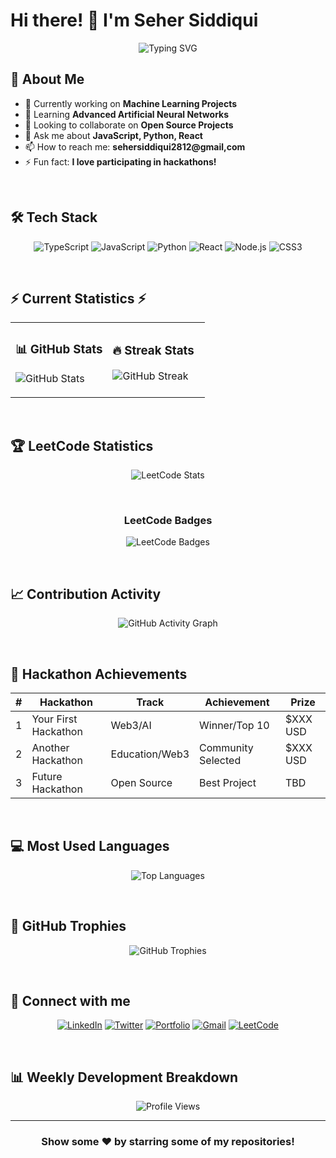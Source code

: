 # Hi there! 👋 I'm Seher Siddiqui

<div align="center">
  <img src="https://readme-typing-svg.herokuapp.com?font=Fira+Code&pause=1000&color=00D9FF&center=true&vCenter=true&width=435&lines=Machine+Learning+Engineer;Competitive+Programmer;Problem+Solver;Research+Contributor" alt="Typing SVG" />
</div>

## 🚀 About Me
- 🔭 Currently working on **Machine Learning Projects**
- 🌱 Learning **Advanced Artificial Neural Networks**
- 👯 Looking to collaborate on **Open Source Projects**
- 💬 Ask me about **JavaScript, Python, React**
- 📫 How to reach me: **sehersiddiqui2812@gmail,com**
- ⚡ Fun fact: **I love participating in hackathons!**

<br>

## 🛠️ Tech Stack

<div align="center">
  
![TypeScript](https://img.shields.io/badge/TypeScript-007ACC?style=for-the-badge&logo=typescript&logoColor=white)
![JavaScript](https://img.shields.io/badge/JavaScript-F7DF1E?style=for-the-badge&logo=javascript&logoColor=black)
![Python](https://img.shields.io/badge/Python-3776AB?style=for-the-badge&logo=python&logoColor=white)
![React](https://img.shields.io/badge/React-20232A?style=for-the-badge&logo=react&logoColor=61DAFB)
![Node.js](https://img.shields.io/badge/Node.js-43853D?style=for-the-badge&logo=node.js&logoColor=white)
![CSS3](https://img.shields.io/badge/CSS3-1572B6?style=for-the-badge&logo=css3&logoColor=white)

</div>

<br>

## ⚡ Current Statistics ⚡

<div align="center">
  
<table>
<tr>
<td width="50%">

### 📊 GitHub Stats
![GitHub Stats](https://github-readme-stats.vercel.app/api?username=esss-28&show_icons=true&theme=tokyonight&hide_border=true&bg_color=0D1117)

</td>
<td width="50%">

### 🔥 Streak Stats  
![GitHub Streak](https://github-readme-streak-stats.herokuapp.com/?user=esss-28&theme=tokyonight&hide_border=true&background=0D1117)

</td>
</tr>
</table>

</div>

<br>

## 🏆 LeetCode Statistics

<div align="center">
  
![LeetCode Stats](https://leetcode-stats-six.vercel.app/api?username=sehersiddiqui28&theme=dark)

<br>

### LeetCode Badges
![LeetCode Badges](https://leetcode-badge-showcase.vercel.app/api?username=sehersiddiqui28&theme=dark)

</div>

<br>

## 📈 Contribution Activity

<div align="center">
  
![GitHub Activity Graph](https://github-readme-activity-graph.vercel.app/graph?username=esss-28&bg_color=0d1117&color=00d9ff&line=00d9ff&point=ffffff&area=true&hide_border=true)

</div>

<br>

## 🎯 Hackathon Achievements

<div align="center">
  
| # | Hackathon | Track | Achievement | Prize |
|---|-----------|-------|-------------|--------|
| 1 | Your First Hackathon | Web3/AI | Winner/Top 10 | $XXX USD |
| 2 | Another Hackathon | Education/Web3 | Community Selected | $XXX USD |
| 3 | Future Hackathon | Open Source | Best Project | TBD |

</div>

<br>

## 💻 Most Used Languages

<div align="center">
  
![Top Languages](https://github-readme-stats.vercel.app/api/top-langs/?username=esss-28&layout=compact&theme=tokyonight&hide_border=true&bg_color=0D1117)

</div>

<br>

## 🏅 GitHub Trophies

<div align="center">
  
![GitHub Trophies](https://github-profile-trophy.vercel.app/?username=esss-28&theme=tokyonight&no-frame=true&column=7)

</div>

<br>

## 🔗 Connect with me

<div align="center">
  
[![LinkedIn](https://img.shields.io/badge/LinkedIn-0077B5?style=for-the-badge&logo=linkedin&logoColor=white)](https://linkedin.com/in/YOUR_LINKEDIN)
[![Twitter](https://img.shields.io/badge/Twitter-1DA1F2?style=for-the-badge&logo=twitter&logoColor=white)](https://twitter.com/YOUR_TWITTER)
[![Portfolio](https://img.shields.io/badge/Portfolio-FF5722?style=for-the-badge&logo=google-chrome&logoColor=white)](https://YOUR_PORTFOLIO_LINK)
[![Gmail](https://img.shields.io/badge/Gmail-D14836?style=for-the-badge&logo=gmail&logoColor=white)](mailto:your.email@gmail.com)
[![LeetCode](https://img.shields.io/badge/LeetCode-FFA116?style=for-the-badge&logo=leetcode&logoColor=white)](https://leetcode.com/sehersiddiqui28)

</div>

<br>

## 📊 Weekly Development Breakdown

<!--START_SECTION:waka-->
<!--END_SECTION:waka-->

<div align="center">
  
![Profile Views](https://komarev.com/ghpvc/?username=esss-28&color=blueviolet&style=flat-square&label=Profile+Views)

</div>

---

<div align="center">
  
### Show some ❤️ by starring some of my repositories!

</div>
